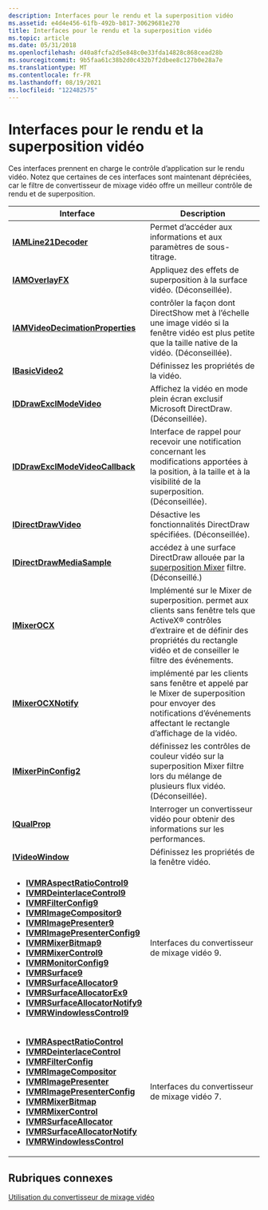 ```yaml
---
description: Interfaces pour le rendu et la superposition vidéo
ms.assetid: e4d4e456-61fb-492b-b817-30629681e270
title: Interfaces pour le rendu et la superposition vidéo
ms.topic: article
ms.date: 05/31/2018
ms.openlocfilehash: d40a8fcfa2d5e848c0e33fda14828c868cead28b
ms.sourcegitcommit: 9b5faa61c38b2d0c432b7f2dbee8c127b0e28a7e
ms.translationtype: MT
ms.contentlocale: fr-FR
ms.lasthandoff: 08/19/2021
ms.locfileid: "122482575"
---
```

# <a name="interfaces-for-video-rendering-and-overlay"></a>Interfaces pour le rendu et la superposition vidéo

Ces interfaces prennent en charge le contrôle d’application sur le rendu vidéo. Notez que certaines de ces interfaces sont maintenant dépréciées, car le filtre de convertisseur de mixage vidéo offre un meilleur contrôle de rendu et de superposition.




| Interface | Description | 
|-----------|-------------|
| <a href="/previous-versions/windows/desktop/api/il21dec/nn-il21dec-iamline21decoder"><strong>IAMLine21Decoder</strong></a> | Permet d’accéder aux informations et aux paramètres de sous-titrage. | 
| <a href="/windows/desktop/api/Strmif/nn-strmif-iamoverlayfx"><strong>IAMOverlayFX</strong></a> | Appliquez des effets de superposition à la surface vidéo. (Déconseillée). | 
| <a href="/windows/desktop/api/Strmif/nn-strmif-iamvideodecimationproperties"><strong>IAMVideoDecimationProperties</strong></a> | contrôler la façon dont DirectShow met à l’échelle une image vidéo si la fenêtre vidéo est plus petite que la taille native de la vidéo. (Déconseillée). | 
| <a href="/windows/desktop/api/Control/nn-control-ibasicvideo2"><strong>IBasicVideo2</strong></a> | Définissez les propriétés de la vidéo. | 
| <a href="/windows/desktop/api/Strmif/nn-strmif-iddrawexclmodevideo"><strong>IDDrawExclModeVideo</strong></a> | Affichez la vidéo en mode plein écran exclusif Microsoft DirectDraw. (Déconseillée). | 
| <a href="/windows/desktop/api/Strmif/nn-strmif-iddrawexclmodevideocallback"><strong>IDDrawExclModeVideoCallback</strong></a> | Interface de rappel pour recevoir une notification concernant les modifications apportées à la position, à la taille et à la visibilité de la superposition. (Déconseillée). | 
| <a href="/previous-versions/windows/desktop/api/Amvideo/nn-amvideo-idirectdrawvideo"><strong>IDirectDrawVideo</strong></a> | Désactive les fonctionnalités DirectDraw spécifiées. (Déconseillée). | 
| <a href="/previous-versions/windows/desktop/api/Amstream/nn-amstream-idirectdrawmediasample"><strong>IDirectDrawMediaSample</strong></a> | accédez à une surface DirectDraw allouée par la <a href="overlay-mixer-filter.md">superposition Mixer</a> filtre. (Déconseillé.) | 
| <a href="/previous-versions/windows/desktop/api/Mixerocx/nn-mixerocx-imixerocx"><strong>IMixerOCX</strong></a> | Implémenté sur le Mixer de superposition. permet aux clients sans fenêtre tels que ActiveX® contrôles d’extraire et de définir des propriétés du rectangle vidéo et de conseiller le filtre des événements. | 
| <a href="/previous-versions/windows/desktop/api/mixerocx/nn-mixerocx-imixerocxnotify"><strong>IMixerOCXNotify</strong></a> | implémenté par les clients sans fenêtre et appelé par le Mixer de superposition pour envoyer des notifications d’événements affectant le rectangle d’affichage de la vidéo. | 
| <a href="/windows/desktop/api/Mpconfig/nn-mpconfig-imixerpinconfig2"><strong>IMixerPinConfig2</strong></a> | définissez les contrôles de couleur vidéo sur la superposition Mixer filtre lors du mélange de plusieurs flux vidéo. (Déconseillée). | 
| <a href="/previous-versions/windows/desktop/api/Amvideo/nn-amvideo-iqualprop"><strong>IQualProp</strong></a> | Interroger un convertisseur vidéo pour obtenir des informations sur les performances. | 
| <a href="/windows/desktop/api/Control/nn-control-ivideowindow"><strong>IVideoWindow</strong></a> | Définissez les propriétés de la fenêtre vidéo. | 
| <ul><li><a href="/previous-versions/windows/desktop/api/Vmr9/nn-vmr9-ivmraspectratiocontrol9"><strong>IVMRAspectRatioControl9</strong></a></li><li><a href="/previous-versions/windows/desktop/api/Vmr9/nn-vmr9-ivmrdeinterlacecontrol9"><strong>IVMRDeinterlaceControl9</strong></a></li><li><a href="/previous-versions/windows/desktop/api/Vmr9/nn-vmr9-ivmrfilterconfig9"><strong>IVMRFilterConfig9</strong></a></li><li><a href="/previous-versions/windows/desktop/api/Vmr9/nn-vmr9-ivmrimagecompositor9"><strong>IVMRImageCompositor9</strong></a></li><li><a href="/previous-versions/windows/desktop/api/Vmr9/nn-vmr9-ivmrimagepresenter9"><strong>IVMRImagePresenter9</strong></a></li><li><a href="/previous-versions/windows/desktop/api/Vmr9/nn-vmr9-ivmrimagepresenterconfig9"><strong>IVMRImagePresenterConfig9</strong></a></li><li><a href="/previous-versions/windows/desktop/api/Vmr9/nn-vmr9-ivmrmixerbitmap9"><strong>IVMRMixerBitmap9</strong></a></li><li><a href="/previous-versions/windows/desktop/api/Vmr9/nn-vmr9-ivmrmixercontrol9"><strong>IVMRMixerControl9</strong></a></li><li><a href="/previous-versions/windows/desktop/api/Vmr9/nn-vmr9-ivmrmonitorconfig9"><strong>IVMRMonitorConfig9</strong></a></li><li><a href="/previous-versions/windows/desktop/api/Vmr9/nn-vmr9-ivmrsurface9"><strong>IVMRSurface9</strong></a></li><li><a href="/previous-versions/windows/desktop/api/Vmr9/nn-vmr9-ivmrsurfaceallocator9"><strong>IVMRSurfaceAllocator9</strong></a></li><li><a href="/previous-versions/windows/desktop/api/Vmr9/nn-vmr9-ivmrsurfaceallocatorex9"><strong>IVMRSurfaceAllocatorEx9</strong></a></li><li><a href="/previous-versions/windows/desktop/api/Vmr9/nn-vmr9-ivmrsurfaceallocatornotify9"><strong>IVMRSurfaceAllocatorNotify9</strong></a></li><li><a href="/previous-versions/windows/desktop/api/Vmr9/nn-vmr9-ivmrwindowlesscontrol9"><strong>IVMRWindowlessControl9</strong></a></li></ul> | Interfaces du convertisseur de mixage vidéo 9. | 
| <ul><li><a href="/windows/desktop/api/Strmif/nn-strmif-ivmraspectratiocontrol"><strong>IVMRAspectRatioControl</strong></a></li><li><a href="/windows/desktop/api/Strmif/nn-strmif-ivmrdeinterlacecontrol"><strong>IVMRDeinterlaceControl</strong></a></li><li><a href="/windows/desktop/api/Strmif/nn-strmif-ivmrfilterconfig"><strong>IVMRFilterConfig</strong></a></li><li><a href="/windows/desktop/api/Strmif/nn-strmif-ivmrimagecompositor"><strong>IVMRImageCompositor</strong></a></li><li><a href="/windows/desktop/api/Strmif/nn-strmif-ivmrimagepresenter"><strong>IVMRImagePresenter</strong></a></li><li><a href="/windows/desktop/api/Strmif/nn-strmif-ivmrimagepresenterconfig"><strong>IVMRImagePresenterConfig</strong></a></li><li><a href="/windows/desktop/api/Strmif/nn-strmif-ivmrmixerbitmap"><strong>IVMRMixerBitmap</strong></a></li><li><a href="/windows/desktop/api/Strmif/nn-strmif-ivmrmixercontrol"><strong>IVMRMixerControl</strong></a></li><li><a href="/windows/desktop/api/Strmif/nn-strmif-ivmrsurfaceallocator"><strong>IVMRSurfaceAllocator</strong></a></li><li><a href="/windows/desktop/api/Strmif/nn-strmif-ivmrsurfaceallocatornotify"><strong>IVMRSurfaceAllocatorNotify</strong></a></li><li><a href="/windows/desktop/api/Strmif/nn-strmif-ivmrwindowlesscontrol"><strong>IVMRWindowlessControl</strong></a></li></ul> | Interfaces du convertisseur de mixage vidéo 7. | 




 

## <a name="related-topics"></a>Rubriques connexes

<dl> <dt>

[Utilisation du convertisseur de mixage vidéo](using-the-video-mixing-renderer.md)
</dt> </dl>

 

 




